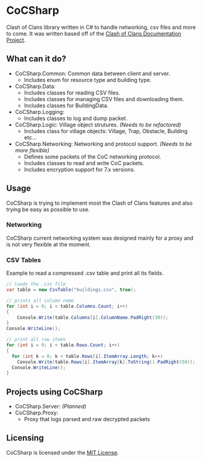 # CoCSharp
Clash of Clans library written in C# to handle networking, csv files and more to come. It was written based off of the [Clash of Clans Documentation Project](https://github.com/clanner/cocdp/).

## What can it do?
* CoCSharp.Common: Common data between client and server.
  * Includes enum for resource type and building type.
* CoCSharp.Data:
  * Includes classes for reading CSV files.
  * Includes classes for managing CSV files and downloading them.
  * Includes classes for BuildingData.
* CoCSharp.Logging:
  * Includes classes to log and dump packet.
* CoCSharp.Logic: Village object strutures. *(Needs to be refactored)*
  * Includes class for village objects: Village, Trap, Obstacle, Building etc...
* CoCSharp.Networking: Networking and protocol support. *(Needs to be more flexible)*
  * Defines some packets of the CoC networking protocol.
  * Includes classes to read and write CoC packets.
  * Includes encryption support for 7.x versions.
  
## Usage
CoCSharp is trying to implement most the Clash of Clans features and also trying be easy as possible to use.

### Networking
CoCSharp current networking system was designed mainly for a proxy and is not very flexible at the moment.

### CSV Tables
Example to read a compressed .csv table and print all its fields. 
```c#
// loads the .csv file
var table = new CsvTable("buildings.csv", true);

// prints all column name
for (int i = 0; i < table.Columns.Count; i++)
{
    Console.Write(table.Columns[i].ColumnName.PadRight(30));
}
Console.WriteLine();

// print all row items
for (int i = 0; i < table.Rows.Count; i++)
{
  for (int k = 0; k < table.Rows[i].ItemArray.Length; k++)
    Console.Write(table.Rows[i].ItemArray[k].ToString().PadRight(50));
  Console.WriteLine();
}
```

## Projects using CoCSharp
* CoCSharp.Server: *(Planned)*
* CoCSharp.Proxy:
  * Proxy that logs parsed and raw decrypted packets

## Licensing
CoCSharp is licensed under the [MIT License](http://mit-license.org/).

